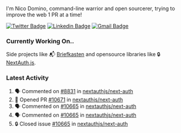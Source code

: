 
I'm Nico Domino, command-line warrior and open sourcerer, trying to improve the web 1 PR at a time!

[![Twitter Badge](https://img.shields.io/badge/-@ndom91-1ca0f1?style=flat-square&labelColor=1ca0f1&logo=twitter&logoColor=white&link=https://twitter.com/ndom91)](https://twitter.com/ndom91) [![Linkedin Badge](https://img.shields.io/badge/-ndom91-blue?style=flat-square&logo=Linkedin&logoColor=white&link=https://www.linkedin.com/in/ndom91/)](https://www.linkedin.com/in/ndom91/) [![Gmail Badge](https://img.shields.io/badge/-yo@ndo.dev-c14438?style=flat-square&logo=mail.ru&logoColor=white&link=mailto:yo@ndo.dev)](mailto:yo@ndo.dev)

### Currently Working On..

Side projects like 📬 [Briefkasten](https://briefkastenhq.com) and opensource libraries like 🔒 [NextAuth.js](https://github.com/nextauthjs/next-auth).

<!--START_SECTION_PROFILE_VIEWS:readme-info-->
<!--END_SECTION_PROFILE_VIEWS:readme-info-->

<!--START_SECTION_DAILY_COMMIT:readme-info-->
<!--END_SECTION_DAILY_COMMIT:readme-info-->

<!--START_SECTION_WEEKLY_COMMIT:readme-info-->
<!--END_SECTION_WEEKLY_COMMIT:readme-info-->

### Latest Activity

<!--START_SECTION:activity-->
1. 🗣 Commented on [#8831](https://github.com/nextauthjs/next-auth/issues/8831#issuecomment-2068124717) in [nextauthjs/next-auth](https://github.com/nextauthjs/next-auth)
2. 💪 Opened PR [#10671](https://github.com/nextauthjs/next-auth/pull/10671) in [nextauthjs/next-auth](https://github.com/nextauthjs/next-auth)
3. 🗣 Commented on [#10665](https://github.com/nextauthjs/next-auth/issues/10665#issuecomment-2068123002) in [nextauthjs/next-auth](https://github.com/nextauthjs/next-auth)
4. 🗣 Commented on [#10665](https://github.com/nextauthjs/next-auth/issues/10665#issuecomment-2068122502) in [nextauthjs/next-auth](https://github.com/nextauthjs/next-auth)
5. 🔒 Closed issue [#10665](https://github.com/nextauthjs/next-auth/issues/10665) in [nextauthjs/next-auth](https://github.com/nextauthjs/next-auth)
<!--END_SECTION:activity-->
